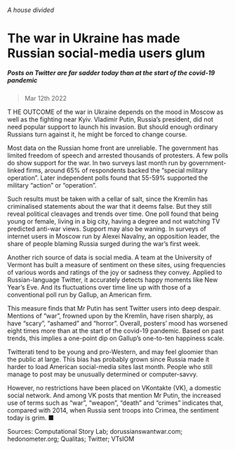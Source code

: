 ###### A house divided
# The war in Ukraine has made Russian social-media users glum 
##### Posts on Twitter are far sadder today than at the start of the covid-19 pandemic 
> Mar 12th 2022 


T HE OUTCOME of the war in Ukraine depends on the mood in Moscow as well as the fighting near Kyiv. Vladimir Putin, Russia’s president, did not need popular support to launch his invasion. But should enough ordinary Russians turn against it, he might be forced to change course.
Most data on the Russian home front are unreliable. The government has limited freedom of speech and arrested thousands of protesters. A few polls do show support for the war. In two surveys last month run by government-linked firms, around 65% of respondents backed the “special military operation”. Later independent polls found that 55-59% supported the military “action” or “operation”.

Such results must be taken with a cellar of salt, since the Kremlin has criminalised statements about the war that it deems false. But they still reveal political cleavages and trends over time. One poll found that being young or female, living in a big city, having a degree and not watching TV predicted anti-war views. Support may also be waning. In surveys of internet users in Moscow run by Alexei Navalny, an opposition leader, the share of people blaming Russia surged during the war’s first week.


Another rich source of data is social media. A team at the University of Vermont has built a measure of sentiment on these sites, using frequencies of various words and ratings of the joy or sadness they convey. Applied to Russian-language Twitter, it accurately detects happy moments like New Year’s Eve. And its fluctuations over time line up with those of a conventional poll run by Gallup, an American firm.
This measure finds that Mr Putin has sent Twitter users into deep despair. Mentions of “war”, frowned upon by the Kremlin, have risen sharply, as have “scary”, “ashamed” and “horror”. Overall, posters’ mood has worsened eight times more than at the start of the covid-19 pandemic. Based on past trends, this implies a one-point dip on Gallup’s one-to-ten happiness scale.


Twitterati tend to be young and pro-Western, and may feel gloomier than the public at large. This bias has probably grown since Russia made it harder to load American social-media sites last month. People who still manage to post may be unusually determined or computer-savvy.
However, no restrictions have been placed on VKontakte (VK), a domestic social network. And among VK posts that mention Mr Putin, the increased use of terms such as “war”, “weapon”, “death” and “crimes” indicates that, compared with 2014, when Russia sent troops into Crimea, the sentiment today is grim. ■
Sources: Computational Story Lab; dorussianswantwar.com; hedonometer.org; Qualitas; Twitter; VTsIOM

